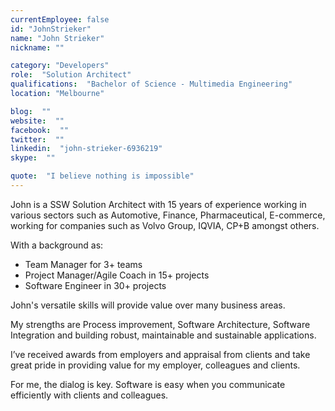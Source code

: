 ```yaml
---
currentEmployee: false
id: "JohnStrieker"
name: "John Strieker"
nickname: ""

category: "Developers"
role:  "Solution Architect"
qualifications:  "Bachelor of Science - Multimedia Engineering"
location: "Melbourne"

blog:  ""
website:  ""
facebook:  ""
twitter:  ""
linkedin:  "john-strieker-6936219"
skype:  ""

quote:  "I believe nothing is impossible"
---
```


John is a SSW Solution Architect with 15 years of experience working in various sectors such as Automotive, Finance, Pharmaceutical, E-commerce, working for companies such as Volvo Group, IQVIA, CP+B amongst others.  

 With a background as:

*   Team Manager for 3+ teams
*   Project Manager/Agile Coach in 15+ projects
*   Software Engineer in 30+ projects

John's versatile skills will provide value over many business areas.

My strengths are Process improvement, Software Architecture, Software Integration and building robust, maintainable and sustainable applications.

I’ve received awards from employers and appraisal from clients and take great pride in providing value for my employer, colleagues and clients.

For me, the dialog is key. Software is easy when you communicate efficiently with clients and colleagues.